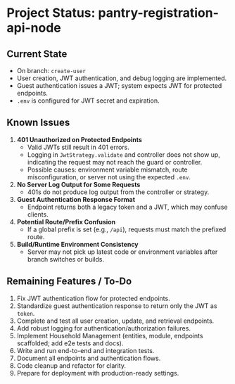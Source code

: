 # Project Status: pantry-registration-api-node

## Current State
- On branch: `create-user`
- User creation, JWT authentication, and debug logging are implemented.
- Guest authentication issues a JWT; system expects JWT for protected endpoints.
- `.env` is configured for JWT secret and expiration.

## Known Issues
1. **401 Unauthorized on Protected Endpoints**
   - Valid JWTs still result in 401 errors.
   - Logging in `JwtStrategy.validate` and controller does not show up, indicating the request may not reach the guard or controller.
   - Possible causes: environment variable mismatch, route misconfiguration, or server not using the expected `.env`.
2. **No Server Log Output for Some Requests**
   - 401s do not produce log output from the controller or strategy.
3. **Guest Authentication Response Format**
   - Endpoint returns both a legacy token and a JWT, which may confuse clients.
4. **Potential Route/Prefix Confusion**
   - If a global prefix is set (e.g., `/api`), requests must match the prefixed route.
5. **Build/Runtime Environment Consistency**
   - Server may not pick up latest code or environment variables after branch switches or builds.

## Remaining Features / To-Do
1. Fix JWT authentication flow for protected endpoints.
2. Standardize guest authentication response to return only the JWT as `token`.
3. Complete and test all user creation, update, and retrieval endpoints.
4. Add robust logging for authentication/authorization failures.
5. Implement Household Management (entities, module, endpoints scaffolded; add e2e tests and docs).
6. Write and run end-to-end and integration tests.
7. Document all endpoints and authentication flows.
8. Code cleanup and refactor for clarity.
9. Prepare for deployment with production-ready settings.
